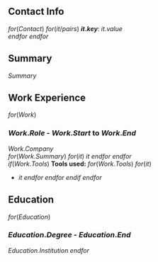 ## Contact Info

$for(Contact)$
$for(it/pairs)$
**$it.key$**: $it.value$  
$endfor$
$endfor$

## Summary

$Summary$

## Work Experience

$for(Work)$
### $Work.Role$ - $Work.Start$ to $Work.End$
*$Work.Company$*  
$for(Work.Summary)$
$for(it)$
$it$
$endfor$
$endfor$  
$if(Work.Tools)$
**Tools used:**
$for(Work.Tools)$
$for(it)$
- $it$
$endfor$
$endfor$
$endif$
$endfor$

## Education

$for(Education)$
### $Education.Degree$ - $Education.End$
*$Education.Institution$*
$endfor$